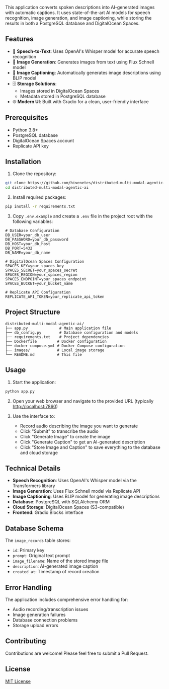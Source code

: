 This application converts spoken descriptions into AI-generated images with automatic captions. It uses state-of-the-art AI models for speech recognition, image generation, and image captioning, while storing the results in both a PostgreSQL database and DigitalOcean Spaces.

## Features

- 🎤 **Speech-to-Text**: Uses OpenAI's Whisper model for accurate speech recognition
- 🎨 **Image Generation**: Generates images from text using Flux Schnell model
- 📝 **Image Captioning**: Automatically generates image descriptions using BLIP model
- 🗄️ **Storage Solutions**:
  - Images stored in DigitalOcean Spaces
  - Metadata stored in PostgreSQL database
- 🌐 **Modern UI**: Built with Gradio for a clean, user-friendly interface

## Prerequisites

- Python 3.8+
- PostgreSQL database
- DigitalOcean Spaces account
- Replicate API key

## Installation

1. Clone the repository:

```bash
git clone https://github.com/hivenetes/distributed-multi-modal-agentic-ai.git
cd distributed-multi-modal-agentic-ai
```

2. Install required packages:

```bash
pip install -r requirements.txt
```

3. Copy `.env.example` and create a `.env` file in the project root with the following variables:

```env
# Database Configuration
DB_USER=your_db_user
DB_PASSWORD=your_db_password
DB_HOST=your_db_host
DB_PORT=5432
DB_NAME=your_db_name

# DigitalOcean Spaces Configuration
SPACES_KEY=your_spaces_key
SPACES_SECRET=your_spaces_secret
SPACES_REGION=your_spaces_region
SPACES_ENDPOINT=your_spaces_endpoint
SPACES_BUCKET=your_bucket_name

# Replicate API Configuration
REPLICATE_API_TOKEN=your_replicate_api_token
```

## Project Structure

```
distributed-multi-modal-agentic-ai/
├── app.py              # Main application file
├── db_config.py        # Database configuration and models
├── requirements.txt    # Project dependencies
├── Dockerfile         # Docker configuration
├── docker-compose.yml # Docker Compose configuration
├── images/            # Local image storage
└── README.md          # This file
```

## Usage

1. Start the application:

```bash
python app.py
```

2. Open your web browser and navigate to the provided URL (typically <http://localhost:7860>)

3. Use the interface to:
   - Record audio describing the image you want to generate
   - Click "Submit" to transcribe the audio
   - Click "Generate Image" to create the image
   - Click "Generate Caption" to get an AI-generated description
   - Click "Store Image and Caption" to save everything to the database and cloud storage

## Technical Details

- **Speech Recognition**: Uses OpenAI's Whisper model via the Transformers library
- **Image Generation**: Uses Flux Schnell model via Replicate API
- **Image Captioning**: Uses BLIP model for generating image descriptions
- **Database**: PostgreSQL with SQLAlchemy ORM
- **Cloud Storage**: DigitalOcean Spaces (S3-compatible)
- **Frontend**: Gradio Blocks interface

## Database Schema

The `image_records` table stores:

- `id`: Primary key
- `prompt`: Original text prompt
- `image_filename`: Name of the stored image file
- `description`: AI-generated image caption
- `created_at`: Timestamp of record creation

## Error Handling

The application includes comprehensive error handling for:

- Audio recording/transcription issues
- Image generation failures
- Database connection problems
- Storage upload errors

## Contributing

Contributions are welcome! Please feel free to submit a Pull Request.

## License

[MIT License](LICENSE)

